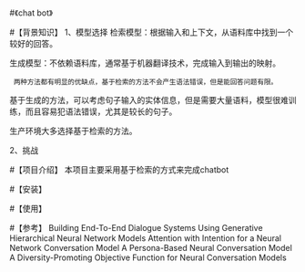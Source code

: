 #《chat bot》

#【背景知识】
1、模型选择
  检索模型：根据输入和上下文，从语料库中找到一个较好的回答。
  
  生成模型：不依赖语料库，通常基于机器翻译技术，完成输入到输出的映射。
  
     两种方法都有明显的优缺点，基于检索的方法不会产生语法错误，但是能回答问题有限。
     
  基于生成的方法，可以考虑句子输入的实体信息，但是需要大量语料，模型很难训练，而且容易犯语法错误，尤其是较长的句子。
  
  生产环境大多选择基于检索的方法。

2、挑战

#【项目介绍】
 本项目主要采用基于检索的方式来完成chatbot
 
 
#【安装】


#【使用】



#【参考】
Building End-To-End Dialogue Systems Using Generative Hierarchical Neural Network Models
Attention with Intention for a Neural Network Conversation Model
A Persona-Based Neural Conversation Model
A Diversity-Promoting Objective Function for Neural Conversation Models
